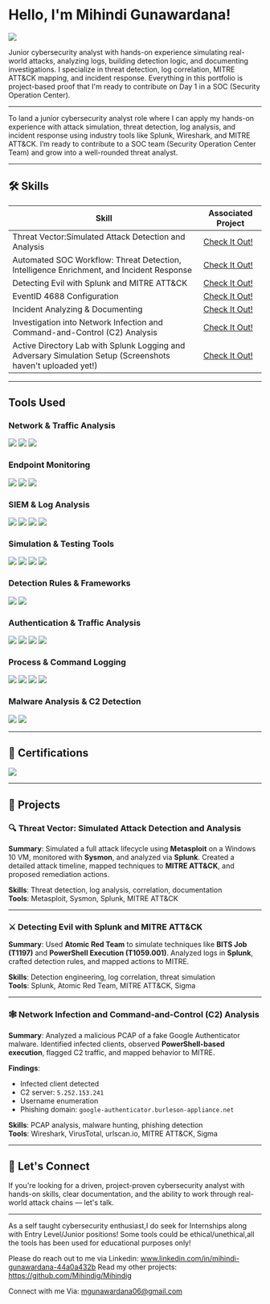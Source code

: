 # Hello, I'm Mihindi Gunawardana!  

<a href="https://www.linkedin.com/in/mihindi-gunawardana-44a0a432b"><img src="https://img.shields.io/badge/-LinkedIn-0072b1?&style=for-the-badge&logo=linkedin&logoColor=white" /></a>

Junior cybersecurity analyst with hands-on experience simulating real-world attacks, analyzing logs, building detection logic, and documenting investigations. I specialize in threat detection, log correlation, MITRE ATT&CK mapping, and incident response. Everything in this portfolio is project-based proof that I'm ready to contribute on Day 1 in a SOC (Security Operation Center).

---

To land a junior cybersecurity analyst role where I can apply my hands-on experience with attack simulation, threat detection, log analysis, and incident response using industry tools like Splunk, Wireshark, and MITRE ATT&CK. I’m ready to contribute to a SOC team (Security Operation Center Team) and grow into a well-rounded threat analyst.

---

## 🛠️ Skills

| Skill                                                        | Associated Project                                                                 |
|--------------------------------------------------------------|-------------------------------------------------------------------------------------|
| Threat Vector:Simulated Attack Detection and Analysis        | <a href="https://github.com/Mihindig/Threat-Vector-Simulated-Attack-Detection-and-Analysis.git">Check It Out!</a> |
| Automated SOC Workflow: Threat Detection, Intelligence Enrichment, and Incident Response | <a href="https://github.com/Mihindig/Automated-SOC-Workflow-Threat-Detection-Intelligence-Enrichment-and-Incident-Response-.git">Check It Out!</a> |
| Detecting Evil with Splunk and MITRE ATT&CK                  | <a href="https://github.com/Mihindig/Detecting-Evil-with-Splunk-and-MITRE-ATT-CK.git">Check It Out!</a> |
| EventID 4688 Configuration                                   | <a href="https://github.com/Mihindig/eventid4688.git">Check It Out!</a>                          |
| Incident Analyzing & Documenting                             | <a href="https://github.com/Mihindig/The-Bybit-Heist.git">Check It Out!</a>                         |
| Investigation into Network Infection and Command-and-Control (C2) Analysis | <a href="https://github.com/Mihindig/Unmasking-Network-Threats-A-Forensic-Case-Study.git">Check It Out!</a> |
|Active Directory Lab with Splunk Logging and Adversary Simulation Setup (Screenshots haven't uploaded yet!) | <a href="https://github.com/Mihindig/Active-Directory-Lab-with-Splunk-Logging-and-Adversary-Simulation-Setup.git">Check It Out!</a> |

---

## Tools Used

### Network & Traffic Analysis  
<div>
    <img src="https://img.shields.io/badge/-Wireshark-1679A7?&style=for-the-badge&logo=Wireshark&logoColor=white" />
    <img src="https://img.shields.io/badge/-urlscan.io-5C5CFF?&style=for-the-badge&logoColor=white" />
    <img src="https://img.shields.io/badge/-VirusTotal-FF0000?&style=for-the-badge&logoColor=white" />
</div>

### Endpoint Monitoring  
<div>
    <img src="https://img.shields.io/badge/-Sysmon-4B275F?&style=for-the-badge&logoColor=white" />
    <img src="https://img.shields.io/badge/-PowerShell-2C6D5A?&style=for-the-badge&logo=PowerShell&logoColor=white" />
    <img src="https://img.shields.io/badge/-Windows_Defender-0078D4?&style=for-the-badge&logo=Windows&logoColor=white" />
</div>

### SIEM & Log Analysis  
<div>
    <img src="https://img.shields.io/badge/-Splunk-000000?&style=for-the-badge&logo=Splunk&logoColor=white" />
    <img src="https://img.shields.io/badge/-Wazuh-3796A3?&style=for-the-badge&logo=Cloudsmith&logoColor=white" />
    <img src="https://img.shields.io/badge/-TheHive-FF5733?&style=for-the-badge&logoColor=white" />
    <img src="https://img.shields.io/badge/-Shuffle-5C4F97?&style=for-the-badge&logoColor=white" />
</div>

### Simulation & Testing Tools  
<div>
    <img src="https://img.shields.io/badge/-Metasploit-ED1C24?&style=for-the-badge&logo=Metasploit&logoColor=white" />
    <img src="https://img.shields.io/badge/-Atomic_Red_Team-8A2BE2?&style=for-the-badge&logoColor=white" />
    <img src="https://img.shields.io/badge/-BITSAdmin-0066CC?&style=for-the-badge&logoColor=white" />
    <img src="https://img.shields.io/badge/-Kali_Linux-4C1A52?&style=for-the-badge&logo=Kali&logoColor=white" />
</div>

### Detection Rules & Frameworks  
<div>
    <img src="https://img.shields.io/badge/-MITRE_ATT&CK-003366?&style=for-the-badge&logo=MITRE&logoColor=white" />
    <img src="https://img.shields.io/badge/-Sigma_Rules-990000?&style=for-the-badge&logoColor=white" />
</div>

### Authentication & Traffic Analysis  
<div>
    <img src="https://img.shields.io/badge/-Kerberos-005F6A?&style=for-the-badge&logo=Windows&logoColor=white" />
    <img src="https://img.shields.io/badge/-NTLMSSP-4E9CBA?&style=for-the-badge&logoColor=white" />
    <img src="https://img.shields.io/badge/-DNS_Analysis-13B2A2?&style=for-the-badge&logo=DNS&logoColor=white" />
    <img src="https://img.shields.io/badge/-TLS_Handshake_Analysis-D9B746?&style=for-the-badge&logoColor=white" />
</div>

### Process & Command Logging  
<div>
    <img src="https://img.shields.io/badge/-Event_Viewer-9F3F39?&style=for-the-badge&logo=Windows&logoColor=white" />
    <img src="https://img.shields.io/badge/-Event_ID_4688-5F4C1E?&style=for-the-badge&logo=Windows&logoColor=white" />
    <img src="https://img.shields.io/badge/-Command_Line_Logging-6A5D5D?&style=for-the-badge&logo=Windows&logoColor=white" />
    <img src="https://img.shields.io/badge/-Windows_Command_Line-9A7B6A?&style=for-the-badge&logo=Windows&logoColor=white" />
</div>

### Malware Analysis & C2 Detection  
<div>
    <img src="https://img.shields.io/badge/-Netstat-9A7B6A?&style=for-the-badge&logoColor=white" />
    <img src="https://img.shields.io/badge/-Task_Manager-F1B82D?&style=for-the-badge&logo=Windows&logoColor=white" />
</div>

---

## 📜 Certifications

<div>
<img src="https://img.shields.io/badge/-Google_Cybersecurity_Professional_Certificate-34A853?&style=for-the-badge&logo=Google&logoColor=white" />
</div>

---

## 📂 Projects

### 🔍 Threat Vector: Simulated Attack Detection and Analysis
**Summary**: Simulated a full attack lifecycle using **Metasploit** on a Windows 10 VM, monitored with **Sysmon**, and analyzed via **Splunk**. Created a detailed attack timeline, mapped techniques to **MITRE ATT&CK**, and proposed remediation actions.

**Skills**: Threat detection, log analysis, correlation, documentation  
**Tools**: Metasploit, Sysmon, Splunk, MITRE ATT&CK

---

### ⚔️ Detecting Evil with Splunk and MITRE ATT&CK  
**Summary**: Used **Atomic Red Team** to simulate techniques like **BITS Job (T1197)** and **PowerShell Execution (T1059.001)**. Analyzed logs in **Splunk**, crafted detection rules, and mapped actions to MITRE.

**Skills**: Detection engineering, log correlation, threat simulation  
**Tools**: Splunk, Atomic Red Team, MITRE ATT&CK, Sigma

---

### 🕸️ Network Infection and Command-and-Control (C2) Analysis  
**Summary**: Analyzed a malicious PCAP of a fake Google Authenticator malware. Identified infected clients, observed **PowerShell-based execution**, flagged C2 traffic, and mapped behavior to MITRE.

**Findings**:  
- Infected client detected  
- C2 server: `5.252.153.241`  
- Username enumeration  
- Phishing domain: `google-authenticator.burleson-appliance.net`  

**Skills**: PCAP analysis, malware hunting, phishing detection  
**Tools**: Wireshark, VirusTotal, urlscan.io, MITRE ATT&CK, Sigma

---

## 💬 Let's Connect  
If you're looking for a driven, project-proven cybersecurity analyst with hands-on skills, clear documentation, and the ability to work through real-world attack chains — let's talk.

---

As a self taught cybersecurity enthusiast,I do seek for Internships along with Entry Level/Junior positions!
Some tools could be ethical/unethical,all the tools has been used for educational purposes only!

Please do reach out to me via Linkedin: www.linkedin.com/in/mihindi-gunawardana-44a0a432b
Read my other projects: https://github.com/Mihindig/Mihindig

Connect with me Via: mgunawardana06@gmail.com
